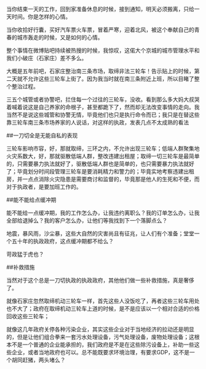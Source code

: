 当你结束一天的工作，回到家准备休息的时候，接到通知，明天必须搬离，只给一天时间。你是怎样的心情。

当你收拾好行囊，买好汽车票火车票，冒着严寒，迎着北风，被这个奉献自己的青春的城市轰走的时候，又是如何的心情。

整个事情在微博贴吧持续被热搜的时候，我惊叹，这偌大个京城的城市管理水平和我们小破庄（石家庄）差不多么。

大概是五年前吧，石家庄整治南三条市场，取缔非法三轮车！告示贴上的时候，第二天就不允许这些三轮车上街了。因为我当时就在南三条附近上班，所以目睹了整个整治过程。

三五个城管或者协警吧，拦住每一个过往的三轮车，没收。看到那么多大妈大叔哭着喊着说这是自己养家的命根子，甚至都跪下了，然而却无法改变事情的走向。我当然不是说这些城管和协警无情，毕竟他们也只是执行命令而已；我只是在替这些靠三轮车南三条市场养家的人说话，对这样的执政，发表几点不太成熟的看法

##一刀切全是无能自私的表现

三轮车影响市容，好，那就取缔，三环之内，不允许出现三轮车；低端人群聚集地火灾系数大，好，那就驱散低端人群，整改违建出租屋；取缔一切三轮车是最简单的，只需要暴力执法就好了，驱散低端人群也是简单的，也只需要暴力执法就好了；毕竟划分时间段管理三轮车是要消耗精力和警力的；毕竟实地考察违建出租房，并一点点消除火灾隐患是需要商讨和监督的，毕竟那是他人的生死和不便，而对于执政者，是要加班工作的。

##能不能给点缓冲期

能不能给一点缓冲期，我的工作怎么办，让我违约离职么？我的订单怎么办，让我全部给退掉么？我的客户怎么办，让他们等我找到下一个落脚点么？

地震，暴风雨，沙尘暴，这些大自然的灾害尚且有征兆，让人们有个准备；堂堂一个五十年的执政政府，这点缓冲期都不给么？

苛政猛于虎也？

##补救措施

当然对于这个总是一刀切执政的执政政府，其他他们做一些补救措施，真是奢侈了。

就像石家庄忽然取缔机动三轮车一样，首先这些人没饭吃了，再者这些三轮车用处也不大了；政府在取缔机动三轮车上道的时候，是不是应该以一个相对合适的价格回收这些三轮车；

就像这几年政府关停各种污染企业，其实这些企业对于当地经济的拉动还是明显的，但是让他们组合拳来一套污水处理设备，污气处理设备，废物处理设备；这根本不是一个普通的企业能承担的，我们政府是不是在这些除污设备上，补助一些这些企业，或者当地政府也可以。总不能既要求环境治理，有要求GDP，这不是一个胡同赶猪，两头堵么？


